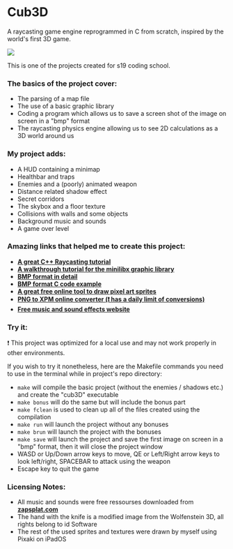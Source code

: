 # Cub3D
A raycasting game engine reprogrammed in C from scratch, inspired by the world's first 3D game.

![](images/record.gif)

This is one of the projects created for s19 coding school.

### The basics of the project cover:

- The parsing of a map file
- The use of a basic graphic library
- Coding a program which allows us to save a screen shot of the image on screen in a "bmp" format
- The raycasting physics engine allowing us to see 2D calculations as a 3D world around us

### My project adds:

- A HUD containing a minimap
- Healthbar and traps
- Enemies and a (poorly) animated weapon
- Distance related shadow effect
- Secret corridors
- The skybox and a floor texture
- Collisions with walls and some objects 
- Background music and sounds
- A game over level

### Amazing links that helped me to create this project:
- [**A great C++ Raycasting tutorial**](https://lodev.org/cgtutor/raycasting.html)
- [**A walkthrough tutorial for the minilibx graphic library**](https://harm-smits.github.io/42docs/libs/minilibx/getting_started.html)
- [**BMP format in detail**](https://web.archive.org/web/20080912171714/http://www.fortunecity.com/skyscraper/windows/364/bmpffrmt.html)
- [**BMP format C code example**](https://stackoverflow.com/questions/2654480/writing-bmp-image-in-pure-c-c-without-other-libraries)
- [**A great free online tool to draw pixel art sprites**](https://www.piskelapp.com)
- [**PNG to XPM online converter (❗ has a daily limit of conversions)**](https://convertio.co/fr/png-xpm/)
- [**Free music and sound effects website**](https://www.zapsplat.com)

### Try it:
❗ This project was optimized for a local use and may not work properly in other environments.

If you wish to try it nonetheless, here are the Makefile commands you need to use in the terminal while in project's repo directory:
- `make` will compile the basic project (without the enemies / shadows etc.) and create the "cub3D" executable
- `make bonus` will do the same but will include the bonus part
- `make fclean` is used to clean up all of the files created using the compilation
- `make run` will launch  the project without any bonuses
- `make brun` will launch the project with the bonuses
- `make save` will launch the project and save the first image on screen in a "bmp" format, then it will close the project window
- WASD or Up/Down arrow keys to move, QE or Left/Right arrow keys to look left/right, SPACEBAR to attack using the weapon
- Escape key to quit the game

### Licensing Notes:
- All music and sounds were free ressourses downloaded from [**zapsplat.com**](https://www.zapsplat.com/)
- The hand with the knife is a modified image from the Wolfenstein 3D, all rights belong to id Software
- The rest of the used sprites and textures were drawn by myself using Pixaki on iPadOS
